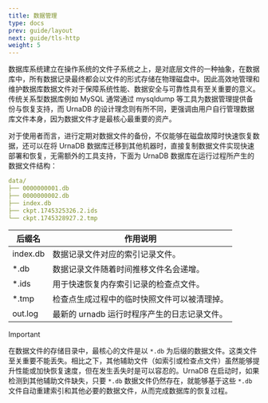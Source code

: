 ```yaml
---
title: 数据管理
type: docs
prev: guide/layout
next: guide/tls-http
weight: 5
---
```


数据库系统建立在操作系统的文件子系统之上，是对底层文件的一种抽象，在数据库中，所有数据记录最终都会以文件的形式存储在物理磁盘中。因此高效地管理和维护数据库数据文件对于保障系统性能、数据安全与可靠性具有至关重要的意义。传统关系型数据库例如 MySQL 通常通过 mysqldump 等工具为数据管理提供备份与恢复支持，而 UrnaDB 的设计理念则有所不同，更强调由用户自行管理数据库文件本身，因为数据文件才是最核心最重要的资产。

对于使用者而言，进行定期对数据文件的备份，不仅能够在磁盘故障时快速恢复数据，还可以在将 UrnaDB 数据库迁移到其他机器时，直接复制数据文件实现快速部署和恢复，无需额外的工具支持，下面为 UrnaDB 数据库在运行过程所产生的数据文件结构：


```yaml
data/
├── 0000000001.db
├── 0000000002.db
├── index.db
├── ckpt.1745325326.2.ids
└── ckpt.1745328927.2.tmp
```

| 后缀名   | 作用说明                                       |
| -------- | ---------------------------------------------- |
| index.db | 数据记录文件对应的索引记录文件。               |
| *.db     | 数据记录文件随着时间推移文件名会递增。       |
| *.ids    | 用于快速恢复内存索引记录的检查点文件。       |
| *.tmp    | 检查点生成过程中的临时快照文件可以被清理掉。 |
| out.log  | 最新的 urnadb 运行时程序产生的日志记录文件。   |

> [!IMPORTANT]
> 在数据文件的存储目录中，最核心的文件是以 `*.db` 为后缀的数据文件。这类文件至关重要不能丢失。相比之下，其他辅助文件（如索引或检查点文件）虽然能够提升性能或加快恢复速度，但在发生丢失时是可以容忍的。UrnaDB 在启动时，如果检测到其他辅助文件缺失，只要 `*.db` 数据文件仍然存在，就能够基于这些 `*.db` 文件自动重建索引和其他必要的数据文件，从而完成数据库的恢复过程。